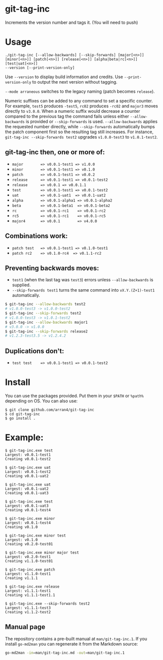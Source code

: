 # git-tag-inc

Increments the version number and tags it. (You will need to push)

# Usage

```
./git-tag-inc [--allow-backwards] [--skip-forwards] [major[<n>]] [minor[<n>]] [patch[<n>]] [release[<n>]] [alpha|beta|rc[<n>]] [test|uat[<n>]]
--version [--print-version-only]
```

Use `--version` to display build information and credits.
Use `--print-version-only` to output the next version without tagging.

`--mode arraneous` switches to the legacy naming (patch becomes `release`).

Numeric suffixes can be added to any command to set a specific counter. For example,
`test5` produces `-test5`, `rc02` produces `-rc02` and `major3` moves directly to
`v3.0.0`. When a numeric suffix would decrease a counter compared to the previous tag
the command fails unless either `--allow-backwards` is provided or `--skip-forwards`
is used. `--allow-backwards` applies the requested number directly, while
`--skip-forwards` automatically bumps the patch component first so the resulting tag
still increases. For instance, `git-tag-inc --skip-forwards test2` upgrades
`v1.0.0-test3` to `v1.0.1-test2`.

## git-tag-inc then, one or more of:
* `major        => v0.0.1-test1 => v1.0.0`
* `minor        => v0.0.1-test1 => v0.1.0`
* `patch        => v0.0.1-test1 => v0.0.2`
* `release      => v0.0.1-test1 => v0.0.1-test2`
* `release      => v0.0.1 => v0.0.1.1`
* `test         => v0.0.1-test1 => v0.0.1-test2`
* `uat          => v0.0.1-uat1  => v0.0.1-uat2`
* `alpha        => v0.0.1-alpha1 => v0.0.1-alpha2`
* `beta         => v0.0.1-beta1  => v0.0.1-beta2`
* `rc           => v0.0.1-rc1    => v0.0.1-rc2`
* `rc5          => v0.0.1-rc1    => v0.0.1-rc5`
* `major4       => v0.0.1        => v4.0.0`

## Combinations work:
* `patch test   => v0.0.1-test1 => v0.1.0-test1`
* `patch rc2    => v0.1.0-rc4  => v0.1.1-rc2`

## Preventing backwards moves:
* `test1` (when the last tag was `test3`) errors unless `--allow-backwards` is supplied.
* `--skip-forwards test1` turns the same command into `vX.Y.(Z+1)-test1` automatically.

```bash
$ git-tag-inc --allow-backwards test2
# v1.0.0-test3 -> v1.0.0-test2
$ git-tag-inc --skip-forwards test2
# v1.0.0-test3 -> v1.0.1-test2
$ git-tag-inc --allow-backwards major1
# v3.0.0 -> v1.0.0
$ git-tag-inc --skip-forwards release2
# v1.2.3-test3.5 -> v1.2.4.2
```

## Duplications don't:
* `test test    => v0.0.1-test1 => v0.0.1-test2`

# Install

You can use the packages provided. Put them in your `$PATH` or `%path%` depending on OS. You can also use:
```
$ git clone github.com/arran4/git-tag-inc
$ cd git-tag-inc
$ go install .
```

# Example:

```
$ git-tag-inc.exe test
Largest: v0.0.1-test1
Creating v0.0.1-test2

$ git-tag-inc.exe uat
Largest: v0.0.1-test2
Creating v0.0.1-uat2

$ git-tag-inc.exe uat
Largest: v0.0.1-uat2
Creating v0.0.1-uat3

$ git-tag-inc.exe test
Largest: v0.0.1-uat3
Creating v0.0.1-test4

$ git-tag-inc.exe minor
Largest: v0.0.1-test4
Creating v0.1.0

$ git-tag-inc.exe minor test
Largest: v0.1.0
Creating v0.2.0-test01

$ git-tag-inc.exe minor major test
Largest: v0.2.0-test1
Creating v1.1.0-test01

$ git-tag-inc.exe patch
Largest: v1.1.0-test1
Creating v1.1.1

$ git-tag-inc.exe release
Largest: v1.1.1-test1
Creating v1.1.1-test1.1

$ git-tag-inc.exe --skip-forwards test2
Largest: v1.1.1-test3
Creating v1.1.2-test2
```

## Manual page

The repository contains a pre-built manual at `man/git-tag-inc.1`.
If you install `go-md2man` you can regenerate it from the Markdown source:

```bash
go-md2man -in=man/git-tag-inc.md -out=man/git-tag-inc.1
```
